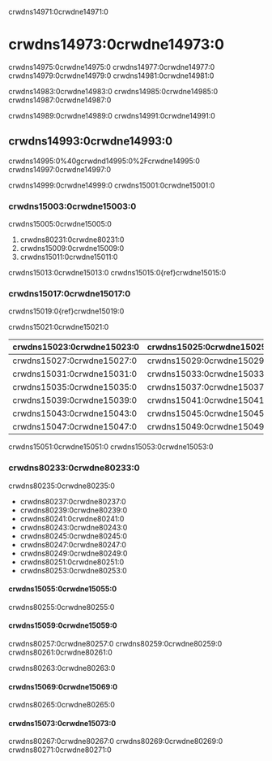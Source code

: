 crwdns14971:0crwdne14971:0
# crwdns14973:0crwdne14973:0

crwdns14975:0crwdne14975:0 crwdns14977:0crwdne14977:0 crwdns14979:0crwdne14979:0 crwdns14981:0crwdne14981:0

crwdns14983:0crwdne14983:0 crwdns14985:0crwdne14985:0 crwdns14987:0crwdne14987:0

crwdns14989:0crwdne14989:0 crwdns14991:0crwdne14991:0

## crwdns14993:0crwdne14993:0

crwdns14995:0%40gcrwdnd14995:0%2Fcrwdne14995:0 crwdns14997:0crwdne14997:0

crwdns14999:0crwdne14999:0 crwdns15001:0crwdne15001:0

### crwdns15003:0crwdne15003:0

crwdns15005:0crwdne15005:0

1. crwdns80231:0crwdne80231:0
2. crwdns15009:0crwdne15009:0
3. crwdns15011:0crwdne15011:0

crwdns15013:0crwdne15013:0 crwdns15015:0{ref}crwdne15015:0

### crwdns15017:0crwdne15017:0

crwdns15019:0{ref}crwdne15019:0

crwdns15021:0crwdne15021:0

| crwdns15023:0crwdne15023:0 | crwdns15025:0crwdne15025:0 |
| -------------------------- | -------------------------- |
| crwdns15027:0crwdne15027:0 | crwdns15029:0crwdne15029:0 |
| crwdns15031:0crwdne15031:0 | crwdns15033:0crwdne15033:0 |
| crwdns15035:0crwdne15035:0 | crwdns15037:0crwdne15037:0 |
| crwdns15039:0crwdne15039:0 | crwdns15041:0crwdne15041:0 |
| crwdns15043:0crwdne15043:0 | crwdns15045:0crwdne15045:0 |
| crwdns15047:0crwdne15047:0 | crwdns15049:0crwdne15049:0 |

crwdns15051:0crwdne15051:0 crwdns15053:0crwdne15053:0

### crwdns80233:0crwdne80233:0

crwdns80235:0crwdne80235:0

- crwdns80237:0crwdne80237:0
- crwdns80239:0crwdne80239:0
- crwdns80241:0crwdne80241:0
- crwdns80243:0crwdne80243:0
- crwdns80245:0crwdne80245:0
- crwdns80247:0crwdne80247:0
- crwdns80249:0crwdne80249:0
- crwdns80251:0crwdne80251:0
- crwdns80253:0crwdne80253:0

#### crwdns15055:0crwdne15055:0

crwdns80255:0crwdne80255:0

#### crwdns15059:0crwdne15059:0

crwdns80257:0crwdne80257:0 crwdns80259:0crwdne80259:0 crwdns80261:0crwdne80261:0

crwdns80263:0crwdne80263:0

#### crwdns15069:0crwdne15069:0

crwdns80265:0crwdne80265:0

#### crwdns15073:0crwdne15073:0

crwdns80267:0crwdne80267:0 crwdns80269:0crwdne80269:0 crwdns80271:0crwdne80271:0
